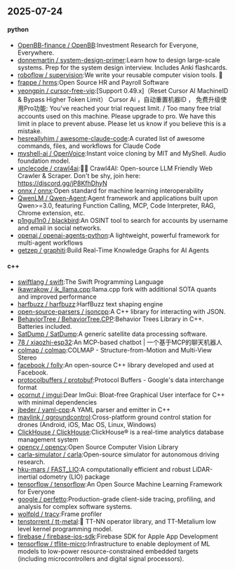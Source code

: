 ## 2025-07-24

#### python
* [OpenBB-finance / OpenBB](https://github.com/OpenBB-finance/OpenBB):Investment Research for Everyone, Everywhere.
* [donnemartin / system-design-primer](https://github.com/donnemartin/system-design-primer):Learn how to design large-scale systems. Prep for the system design interview. Includes Anki flashcards.
* [roboflow / supervision](https://github.com/roboflow/supervision):We write your reusable computer vision tools. 💜
* [frappe / hrms](https://github.com/frappe/hrms):Open Source HR and Payroll Software
* [yeongpin / cursor-free-vip](https://github.com/yeongpin/cursor-free-vip):[Support 0.49.x]（Reset Cursor AI MachineID & Bypass Higher Token Limit） Cursor Ai ，自动重置机器ID ， 免费升级使用Pro功能: You've reached your trial request limit. / Too many free trial accounts used on this machine. Please upgrade to pro. We have this limit in place to prevent abuse. Please let us know if you believe this is a mistake.
* [hesreallyhim / awesome-claude-code](https://github.com/hesreallyhim/awesome-claude-code):A curated list of awesome commands, files, and workflows for Claude Code
* [myshell-ai / OpenVoice](https://github.com/myshell-ai/OpenVoice):Instant voice cloning by MIT and MyShell. Audio foundation model.
* [unclecode / crawl4ai](https://github.com/unclecode/crawl4ai):🚀🤖 Crawl4AI: Open-source LLM Friendly Web Crawler & Scraper. Don't be shy, join here: https://discord.gg/jP8KfhDhyN
* [onnx / onnx](https://github.com/onnx/onnx):Open standard for machine learning interoperability
* [QwenLM / Qwen-Agent](https://github.com/QwenLM/Qwen-Agent):Agent framework and applications built upon Qwen>=3.0, featuring Function Calling, MCP, Code Interpreter, RAG, Chrome extension, etc.
* [p1ngul1n0 / blackbird](https://github.com/p1ngul1n0/blackbird):An OSINT tool to search for accounts by username and email in social networks.
* [openai / openai-agents-python](https://github.com/openai/openai-agents-python):A lightweight, powerful framework for multi-agent workflows
* [getzep / graphiti](https://github.com/getzep/graphiti):Build Real-Time Knowledge Graphs for AI Agents

#### c++
* [swiftlang / swift](https://github.com/swiftlang/swift):The Swift Programming Language
* [ikawrakow / ik_llama.cpp](https://github.com/ikawrakow/ik_llama.cpp):llama.cpp fork with additional SOTA quants and improved performance
* [harfbuzz / harfbuzz](https://github.com/harfbuzz/harfbuzz):HarfBuzz text shaping engine
* [open-source-parsers / jsoncpp](https://github.com/open-source-parsers/jsoncpp):A C++ library for interacting with JSON.
* [BehaviorTree / BehaviorTree.CPP](https://github.com/BehaviorTree/BehaviorTree.CPP):Behavior Trees Library in C++. Batteries included.
* [SatDump / SatDump](https://github.com/SatDump/SatDump):A generic satellite data processing software.
* [78 / xiaozhi-esp32](https://github.com/78/xiaozhi-esp32):An MCP-based chatbot | 一个基于MCP的聊天机器人
* [colmap / colmap](https://github.com/colmap/colmap):COLMAP - Structure-from-Motion and Multi-View Stereo
* [facebook / folly](https://github.com/facebook/folly):An open-source C++ library developed and used at Facebook.
* [protocolbuffers / protobuf](https://github.com/protocolbuffers/protobuf):Protocol Buffers - Google's data interchange format
* [ocornut / imgui](https://github.com/ocornut/imgui):Dear ImGui: Bloat-free Graphical User interface for C++ with minimal dependencies
* [jbeder / yaml-cpp](https://github.com/jbeder/yaml-cpp):A YAML parser and emitter in C++
* [mavlink / qgroundcontrol](https://github.com/mavlink/qgroundcontrol):Cross-platform ground control station for drones (Android, iOS, Mac OS, Linux, Windows)
* [ClickHouse / ClickHouse](https://github.com/ClickHouse/ClickHouse):ClickHouse® is a real-time analytics database management system
* [opencv / opencv](https://github.com/opencv/opencv):Open Source Computer Vision Library
* [carla-simulator / carla](https://github.com/carla-simulator/carla):Open-source simulator for autonomous driving research.
* [hku-mars / FAST_LIO](https://github.com/hku-mars/FAST_LIO):A computationally efficient and robust LiDAR-inertial odometry (LIO) package
* [tensorflow / tensorflow](https://github.com/tensorflow/tensorflow):An Open Source Machine Learning Framework for Everyone
* [google / perfetto](https://github.com/google/perfetto):Production-grade client-side tracing, profiling, and analysis for complex software systems.
* [wolfpld / tracy](https://github.com/wolfpld/tracy):Frame profiler
* [tenstorrent / tt-metal](https://github.com/tenstorrent/tt-metal):🤘 TT-NN operator library, and TT-Metalium low level kernel programming model.
* [firebase / firebase-ios-sdk](https://github.com/firebase/firebase-ios-sdk):Firebase SDK for Apple App Development
* [tensorflow / tflite-micro](https://github.com/tensorflow/tflite-micro):Infrastructure to enable deployment of ML models to low-power resource-constrained embedded targets (including microcontrollers and digital signal processors).
